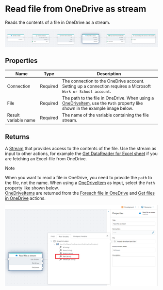 # Read file from OneDrive as stream

Reads the contents of a file in OneDrive as a stream.

![img](../../../../images/flow/onedrive-read-file-as-stream.png)

## Properties

| Name                 | Type     | Description                                                                                                                                                     |
| -------------------- | -------- | --------------------------------------------------------------------------------------------------------------------------------------------------------------- |
| Connection           | Required | The connection to the OneDrive account. Setting up a connection requires a Microsoft `Work or School account`.                                                  |
| File                 | Required | The path to the file in OneDrive. When using a [OneDriveItem](./api-reference/onedrive-item.md), use the `Path` property like shown in the example image below. |
| Result variable name | Required | The name of the variable containing the file stream.                                                                                                            |

## Returns

A [Stream](https://learn.microsoft.com/en-us/dotnet/api/system.io.stream) that provides access to the contents of the file. Use the stream as input to other actions, for example the [Get DataReader for Excel sheet](../excel/get-datareader-for-excel-sheet.md) if you are fetching an Excel-file from OneDrive.

> [!NOTE]
> When you want to read a file in OneDrive, you need to provide the `path` to the file, not the name. When using a [OneDriveItem](./api-reference/onedrive-item.md) as input, select the `Path` property like shown below.  
> [OneDriveItems](./api-reference/onedrive-item.md) are returned from the [Foreach file in OneDrive](foreach-file-in-onedrive.md) and [Get files in OneDrive](get-files-in-onedrive.md) actions.

![img](../../../../images/flow/onedrive-read-file-as-stream-select-file.png)
